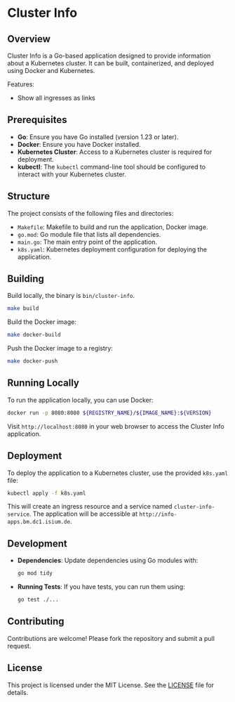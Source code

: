 # Cluster Info

## Overview

Cluster Info is a Go-based application designed to provide information about a Kubernetes cluster. It can be built, containerized, and deployed using Docker and Kubernetes.

Features:
* Show all ingresses as links

## Prerequisites

- **Go**: Ensure you have Go installed (version 1.23 or later).
- **Docker**: Ensure you have Docker installed.
- **Kubernetes Cluster**: Access to a Kubernetes cluster is required for deployment.
- **kubectl**: The `kubectl` command-line tool should be configured to interact with your Kubernetes cluster.

## Structure

The project consists of the following files and directories:

- `Makefile`: Makefile to build and run the application, Docker image.
- `go.mod`: Go module file that lists all dependencies.
- `main.go`: The main entry point of the application.
- `k8s.yaml`: Kubernetes deployment configuration for deploying the application.

## Building

Build locally, the binary is `bin/cluster-info`.

```bash
make build
```

Build the Docker image:

```bash
make docker-build
```

Push the Docker image to a registry:

```bash
make docker-push
```


## Running Locally

To run the application locally, you can use Docker:

```bash
docker run -p 8080:8080 ${REGISTRY_NAME}/${IMAGE_NAME}:${VERSION}
```

Visit `http://localhost:8080` in your web browser to access the Cluster Info application.

## Deployment

To deploy the application to a Kubernetes cluster, use the provided `k8s.yaml` file:

```bash
kubectl apply -f k8s.yaml
```

This will create an ingress resource and a service named `cluster-info-service`. The application will be accessible at `http://info-apps.bm.dc1.isium.de`.

## Development

- **Dependencies**: Update dependencies using Go modules with:
  ```bash
  go mod tidy
  ```

- **Running Tests**: If you have tests, you can run them using:
  ```bash
  go test ./...
  ```

## Contributing

Contributions are welcome! Please fork the repository and submit a pull request.

## License

This project is licensed under the MIT License. See the [LICENSE](LICENSE) file for details.